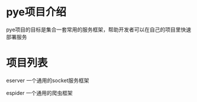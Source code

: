 # pye项目介绍

pye项目的目标是集合一套常用的服务框架，帮助开发者可以在自己的项目里快速部署服务

# 项目列表

eserver 一个通用的socket服务框架

espider 一个通用的爬虫框架
